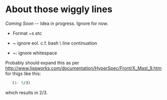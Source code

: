 # About those wiggly lines

*Coming Soon* -- Idea in progress. Ignore for now.

* Format ~s etc

* ~<cr> ignore eol. c.f. bash \ line continuation

* ~: ignore whitespace

Probably should expand this as per http://www.lispworks.com/documentation/HyperSpec/Front/X_Mast_9.htm for thigs like this:

```lisp
   (1- 5/3)
```

which results in 2/3.

